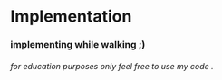 # Implementation
### implementing while walking ;)
###### for education purposes only feel free to use my code .
